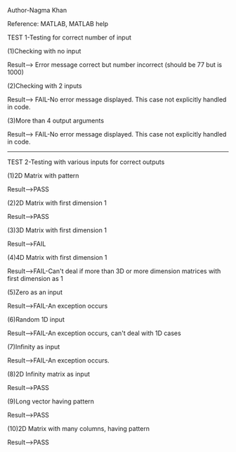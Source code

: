Author-Nagma Khan

Reference: MATLAB, MATLAB help

TEST 1-Testing for correct number of input

(1)Checking with no input

Result--> Error message correct but number incorrect (should be 77 but is 1000)

(2)Checking with 2 inputs

Result--> FAIL-No error message displayed. This case not explicitly handled in code.

(3)More than 4 output arguments

Result--> FAIL-No error message displayed. This case not explicitly handled in code.

**************************************************************************************************************************
TEST 2-Testing with various inputs for correct outputs

(1)2D Matrix with pattern

Result-->PASS

(2)2D Matrix with first dimension 1

Result-->PASS

(3)3D Matrix with first dimension 1

Result-->FAIL

(4)4D Matrix with first dimension 1

Result-->FAIL-Can't deal if more than 3D or more dimension matrices with first dimension as 1

(5)Zero as an input

Result-->FAIL-An exception occurs

(6)Random 1D input

Result-->FAIL-An exception occurs, can't deal with 1D cases

(7)Infinity as input

Result-->FAIL-An exception occurs.

(8)2D Infinity matrix as input

Result-->PASS

(9)Long vector having pattern

Result-->PASS

(10)2D Matrix with many columns, having pattern


Result-->PASS
